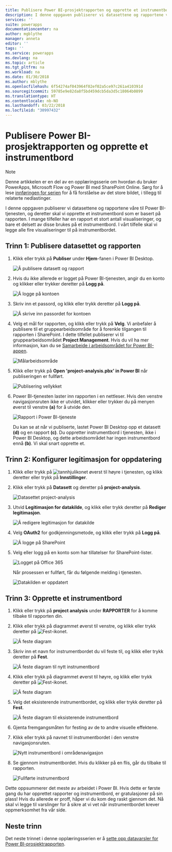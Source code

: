 ```yaml
---
title: Publisere Power BI-prosjektrapporten og opprette et instrumentbord i Microsoft Docs
description: I denne oppgaven publiserer vi datasettene og rapportene våre til Power BI-tjenesten, og deretter skal vi opprette et instrumentbord som er basert på rapporten.
services: ''
suite: powerapps
documentationcenter: na
author: mgblythe
manager: anneta
editor: ''
tags: ''
ms.service: powerapps
ms.devlang: na
ms.topic: article
ms.tgt_pltfrm: na
ms.workload: na
ms.date: 01/30/2018
ms.author: mblythe
ms.openlocfilehash: 6f54274af043964f02ef02a5ce97c261a410391d
ms.sourcegitcommit: 59785e9e82da8f5bd459dcb5da3d5c18064b0899
ms.translationtype: HT
ms.contentlocale: nb-NO
ms.lasthandoff: 03/22/2018
ms.locfileid: "30997432"
---
```

# <a name="publish-the-power-bi-project-report-and-create-a-dashboard"></a>Publisere Power BI-prosjektrapporten og opprette et instrumentbord
> [!NOTE]
> Denne artikkelen er en del av en opplæringsserie om hvordan du bruker PowerApps, Microsoft Flow og Power BI med SharePoint Online. Sørg for å lese [innføringen for serien](sharepoint-scenario-intro.md) for å få forståelse av det store bildet, i tillegg til relaterte nedlastinger.

I denne oppgaven publiserer vi datasettene og rapportene våre til Power BI-tjenesten, og deretter skal vi opprette et instrumentbord som er basert på rapporten. I mange tilfeller har en rapport et stort antall visualiseringer, og bare et delsett av disse brukes på et instrumentbord. I vårt tilfelle skal vi legge alle fire visualiseringer til på instrumentbordet.

## <a name="step-1-publish-the-dataset-and-report"></a>Trinn 1: Publisere datasettet og rapporten
1. Klikk eller trykk på **Publiser** under **Hjem**-fanen i Power BI Desktop.
   
    ![Å publisere datasett og rapport](./media/sharepoint-scenario-publish-report/06-01-01-publish.png)
2. Hvis du ikke allerede er logget på Power BI-tjenesten, angir du en konto og klikker eller trykker deretter på **Logg på**.
   
    ![Å logge på kontoen](./media/sharepoint-scenario-publish-report/06-01-02-account.png)
3. Skriv inn et passord, og klikk eller trykk deretter på **Logg på**.
   
    ![Å skrive inn passordet for kontoen](./media/sharepoint-scenario-publish-report/06-01-03-password.png)
4. Velg et mål for rapporten, og klikk eller trykk på **Velg**. Vi anbefaler å publisere til et gruppearbeidsområde for å forenkle tilgangen til rapporten i SharePoint. I dette tilfellet publiserer vi til gruppearbeidsområdet **Project Management**. Hvis du vil ha mer informasjon, kan du se [Samarbeide i arbeidsområdet for Power BI-appen](https://docs.microsoft.com/power-bi/service-collaborate-power-bi-workspace).
   
    ![Målarbeidsområde](./media/sharepoint-scenario-publish-report/06-01-04-workspace.png)
5. Klikk eller trykk på **Open 'project-analysis.pbx' in Power BI** når publiseringen er fullført.
   
    ![Publisering vellykket](./media/sharepoint-scenario-publish-report/06-01-05-open-report.png)
6. Power BI-tjenesten laster inn rapporten i en nettleser. Hvis den venstre navigasjonsruten ikke er utvidet, klikker eller trykker du på menyen øverst til venstre **(a)** for å utvide den.
   
    ![Rapport i Power BI-tjeneste](./media/sharepoint-scenario-publish-report/06-01-06-service-report.png)
   
    Du kan se at når vi publiserte, lastet Power BI Desktop opp et datasett **(d)** og en rapport **(c)**. Du oppretter instrumentbord i tjenesten, ikke i Power BI Desktop, og dette arbeidsområdet har ingen instrumentbord ennå **(b)**. Vi skal snart opprette et.

## <a name="step-2-configure-credentials-for-refresh"></a>Trinn 2: Konfigurer legitimasjon for oppdatering
1. Klikk eller trykk på ![tannhjulikonet](./media/sharepoint-scenario-publish-report/icon-gear.png) øverst til høyre i tjenesten, og klikk deretter eller trykk på **Innstillinger**.
2. Klikk eller trykk på **Datasett** og deretter på **project-analysis**.
   
    ![Datasettet project-analysis](./media/sharepoint-scenario-publish-report/06-01-07-dataset.png)
3. Utvid **Legitimasjon for datakilde**, og klikk eller trykk deretter på **Rediger legitimasjon**.
   
    ![Å redigere legitimasjon for datakilde](./media/sharepoint-scenario-publish-report/06-01-08-credentials.png)
4. Velg **OAuth2** for godkjenningsmetode, og klikk eller trykk på **Logg på**.
   
    ![Å logge på SharePoint](./media/sharepoint-scenario-publish-report/06-01-09-sign-in.png)
5. Velg eller logg på en konto som har tillatelser for SharePoint-lister.
   
    ![Logget på Office 365](./media/sharepoint-scenario-publish-report/06-01-10-account.png)
   
    Når prosessen er fullført, får du følgende melding i tjenesten.
   
    ![Datakilden er oppdatert](./media/sharepoint-scenario-publish-report/06-01-11-updated.png)

## <a name="step-3-create-a-dashboard"></a>Trinn 3: Opprette et instrumentbord

1. Klikk eller trykk på **project analysis** under **RAPPORTER** for å komme tilbake til rapporten din.

1. Klikk eller trykk på diagrammet øverst til venstre, og klikk eller trykk deretter på ![Fest-ikonet](./media/sharepoint-scenario-publish-report/icon-pin.png).
   
    ![Å feste diagram](./media/sharepoint-scenario-publish-report/06-01-12-pin-projected.png)
2. Skriv inn et navn for instrumentbordet du vil feste til, og klikk eller trykk deretter på **Fest**.
   
    ![Å feste diagram til nytt instrumentbord](./media/sharepoint-scenario-publish-report/06-01-13-pin-new.png)
3. Klikk eller trykk på diagrammet øverst til høyre, og klikk eller trykk deretter på ![Fest-ikonet](./media/sharepoint-scenario-publish-report/icon-pin.png).
   
    ![Å feste diagram](./media/sharepoint-scenario-publish-report/06-01-14-pin-variance.png)
4. Velg det eksisterende instrumentbordet, og klikk eller trykk deretter på **Fest**.
   
    ![Å feste diagram til eksisterende instrumentbord](./media/sharepoint-scenario-publish-report/06-01-15-pin-existing.png)

5. Gjenta fremgangsmåten for festing av de to andre visuelle effektene.

6. Klikk eller trykk på navnet til instrumentbordet i den venstre navigasjonsruten.
   
    ![Nytt instrumentbord i områdenavigasjon](./media/sharepoint-scenario-publish-report/06-01-16-dashboard-menu.png)

7. Se gjennom instrumentbordet. Hvis du klikker på en flis, går du tilbake til rapporten.
   
    ![Fullførte instrumentbord](./media/sharepoint-scenario-publish-report/06-01-17-dashboard-completed.png)

Dette oppsummerer det meste av arbeidet i Power BI. Hvis dette er første gang du har opprettet rapporter og instrumentbord, er gratulasjoner på sin plass! Hvis du allerede er proff, håper vi du kom deg raskt gjennom det. Nå skal vi legge til varslinger for å sikre at vi vet når instrumentbordet krever oppmerksomhet fra vår side.

## <a name="next-steps"></a>Neste trinn
Det neste trinnet i denne opplæringsserien er å [sette opp datavarsler for Power BI-prosjektrapporten](sharepoint-scenario-alerts-flow.md).

